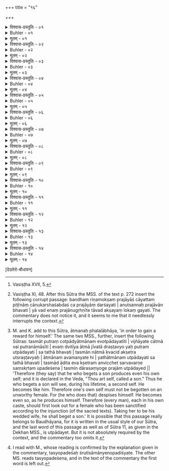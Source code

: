 +++
title = "१६"

+++

<details><summary>विश्वास-प्रस्तुतिः - ०१</summary>

०१  प्रजाकामस्योपदेशः ॥
</details>

<details><summary>Buhler - ०१</summary>

1. (Now follows some) advice for him who is desirous of offspring.
</details>

<details><summary>मूलम् - ०१</summary>

०१  प्रजाकामस्योपदेशः ॥
</details>

<details><summary>विश्वास-प्रस्तुतिः - ०२</summary>

०२  प्रजनननिमित्ता समाख्येत्य् अश्विनाव् ऊचतुः ॥
</details>

<details><summary>Buhler - ०२</summary>

2. The two Aśvins have declared, that fame is gained by the procreation (of sons);
</details>

<details><summary>मूलम् - ०२</summary>

०२  प्रजनननिमित्ता समाख्येत्य् अश्विनाव् ऊचतुः ॥
</details>

<details><summary>विश्वास-प्रस्तुतिः - ०३</summary>

०३  आयुषा तपसा युक्तः स्वाध्यायेज्यापरायणः ।  
प्रजाम् उत्पादयेद् युक्तः स्वेस्वे वर्णे [k: वंशे]जितेन्द्रियः ॥
</details>

<details><summary>Buhler - ०३</summary>

3. 'Performing acts which tend to prolong life and austerities, intent on the performance of the private recitation and of sacrifices, and keeping his organs in subjection, let him carefully beget offspring in his own caste.'
</details>

<details><summary>मूलम् - ०३</summary>

०३  आयुषा तपसा युक्तः स्वाध्यायेज्यापरायणः ।  
प्रजाम् उत्पादयेद् युक्तः स्वेस्वे वर्णे [k: वंशे]जितेन्द्रियः ॥
</details>

<details><summary>विश्वास-प्रस्तुतिः - ०४</summary>

०४  ब्राह्मणस्य र्णसंयोगस् त्रिभिर् भवति जन्मतः ।  
तानि मुच्यात्मवान् भवति विमुक्तो धर्मसंशयात् ॥
</details>

<details><summary>Buhler - ०४</summary>

4. 'From his birth a Brāhmaṇa is loaded with three debts; these let him pay. A prudent man is free from doubts regarding the sacred law.'
</details>

<details><summary>मूलम् - ०४</summary>

०४  ब्राह्मणस्य र्णसंयोगस् त्रिभिर् भवति जन्मतः ।  
तानि मुच्यात्मवान् भवति विमुक्तो धर्मसंशयात् ॥
</details>

<details><summary>विश्वास-प्रस्तुतिः - ०५</summary>

०५  स्वाध्यायेन ऋषीन् पूज्य सोमेन च पुरंदरम् ।  
प्रजया च पितृ̄न् पूर्वान् अनृणो दिवि मोदते ॥
</details>

<details><summary>Buhler - ०५</summary>

5. 'If he worships the sages through the study of the Veda, Indra with Soma sacrifices, and the manes of his ancestors through (the procreation of) children, he will rejoice in heaven, free from debt.'
</details>

<details><summary>मूलम् - ०५</summary>

०५  स्वाध्यायेन ऋषीन् पूज्य सोमेन च पुरंदरम् ।  
प्रजया च पितृ̄न् पूर्वान् अनृणो दिवि मोदते ॥
</details>

<details><summary>विश्वास-प्रस्तुतिः - ०६</summary>

०६  पुत्रेण लोकाञ् जयति पौत्रेणानन्त्यम् [k: पौत्रेणामृतम्]अश्नुते ।  
अथ पुत्रस्य पौत्रेण नाकम् एवाधिरोहति ॥ इति ॥
</details>

<details><summary>Buhler - ०६</summary>

6. 'Through a son he conquers the worlds, through a grandson he obtains immortality, but through his son's grandson he ascends to the (highest) heaven.' (All that) has been declared in the Veda. [^1] 


[^1]:  Vasiṣṭha XVII, 5.
</details>

<details><summary>मूलम् - ०६</summary>

०६  पुत्रेण लोकाञ् जयति पौत्रेणानन्त्यम् [k: पौत्रेणामृतम्]अश्नुते ।  
अथ पुत्रस्य पौत्रेण नाकम् एवाधिरोहति ॥ इति ॥
</details>

<details><summary>विश्वास-प्रस्तुतिः - ०७</summary>

०७  विज्ञायते च । जायमानो वै ब्राह्मणस् त्रिभिर् ऋणवाजायते ब्रह्मचर्येण र्षिभ्यो यज्ञेन देवेभ्यः प्रजया पितृभ्य इति । एवम् ऋणसंयोगं वेदो दर्शयति ॥ {च्फ़्। ब्ध्स् २।६।११।३३}
</details>

<details><summary>Buhler - ०७</summary>

7. The Veda shows the existence of the three debts in the following (passage): 'A Brāhmaṇa is born loaded with three debts; (he owes) the studentship to the sages, sacrifices to the gods, and a son to the manes;' [^2] 


[^2]:  Vasiṣṭha XI, 48. After this Sūtra the MSS. of the text p. 272 insert the following corrupt passage: bandham riṇamokṣam prajāyāś cāyattam piṭṝnāṃ cānukarshaśabdaś ca prajāyāṃ darśayati | anutsannaḥ prajāvān bhavati | yā vad enaṃ prajānugṛhṇīte tāvad akṣayaṃ lokaṃ gayati. The commentary does not notice it, and it seems to me that it needlessly interrupts the context.
</details>

<details><summary>मूलम् - ०७</summary>

०७  विज्ञायते च । जायमानो वै ब्राह्मणस् त्रिभिर् ऋणवाजायते ब्रह्मचर्येण र्षिभ्यो यज्ञेन देवेभ्यः प्रजया पितृभ्य इति । एवम् ऋणसंयोगं वेदो दर्शयति ॥ {च्फ़्। ब्ध्स् २।६।११।३३}
</details>

<details><summary>विश्वास-प्रस्तुतिः - ०८</summary>

०८  सत्पुत्रम् उत्पाद्यात्मानं तारयति ॥
</details>

<details><summary>Buhler - ०८</summary>

8. Through the procreation of a virtuous son he saves himself.
</details>

<details><summary>मूलम् - ०८</summary>

०८  सत्पुत्रम् उत्पाद्यात्मानं तारयति ॥
</details>

<details><summary>विश्वास-प्रस्तुतिः - ०९</summary>

०९  सप्तावरान् सप्त पूर्वान् षड् अन्यान् आत्मसप्तमान् । सत्पुत्रम् अधिगच्छानस् तारयत्य् एनसो भयात् ॥
</details>

<details><summary>Buhler - ०९</summary>

9. He who obtains a virtuous son saves from the fear of sin seven in the descending line and seven in the ascending line, (viz.) six others (in each), himself being the seventh.
</details>

<details><summary>मूलम् - ०९</summary>

०९  सप्तावरान् सप्त पूर्वान् षड् अन्यान् आत्मसप्तमान् । सत्पुत्रम् अधिगच्छानस् तारयत्य् एनसो भयात् ॥
</details>

<details><summary>विश्वास-प्रस्तुतिः - १०</summary>

१०  तस्मात् प्रजासंतानम् उत्पाद्य फलम् अवाप्नोति [k: फलं प्राप्नोति] ॥
</details>

<details><summary>Buhler - १०</summary>

10. Therefore he obtains a reward if he begets issue.
</details>

<details><summary>मूलम् - १०</summary>

१०  तस्मात् प्रजासंतानम् उत्पाद्य फलम् अवाप्नोति [k: फलं प्राप्नोति] ॥
</details>

<details><summary>विश्वास-प्रस्तुतिः - ११</summary>

११  तस्माद् यत्नवान् प्रजाम् उत्पादयेत् ॥
</details>

<details><summary>Buhler - ११</summary>

11. Therefore he should sedulously beget offspring, [^3] 


[^3]:  M. and K. add to this Sūtra, ātmanaḥ phalalābhāya, 'in order to gain a reward for himself.' The same two MSS., further, insert the following Sūtras: tasmāt putraṃ cotpādyātmānam evotpādayatīti | vijñāyate cātmā vai putranāmāsīti | evaṃ dvitīya ātmā jīvatā draṣṭavyo yaḥ putram utpādayati | sa tathā bhavati | tasmān nātmā kvacid akṣetra utsraṣṭavyaḥ | ātmānam avamanyate hi | yathātmānam utpādayati sa tathā bhavati | tasmād ādita eva kṣetram anvicchet sarvavarṇe saṃskṛtam upadeśena | tasmin dārasaṃyoge prajām utpādayed || 'Therefore (they say) that he who begets a son produces even his own self; and it is declared in the Veda, "Thou art self, called a son." Thus he who begets a son will see, during his lifetime, a second self. He becomes like him. Therefore one's own self must not be begotten on an unworthy female. For (he who does that) despises himself. He becomes even so, as he produces himself. Therefore (every man), each in his own caste, should first look out for a female who has been sanctified according to the injunction (of the sacred texts). Taking her to be his wedded wife, he shall beget a son.' It is possible that this passage really belongs to Baudhāyana, for it is written in the usual style of our Sūtra, and the last word of this passage as well as of Sūtra 11, as given in the Dekhan MSS., is utpādayet. But it is not absolutely required by the context, and the commentary too omits it.
</details>

<details><summary>मूलम् - ११</summary>

११  तस्माद् यत्नवान् प्रजाम् उत्पादयेत् ॥
</details>

<details><summary>विश्वास-प्रस्तुतिः - १२</summary>

१२  औषधमन्त्रसंयोगेन ॥
</details>

<details><summary>Buhler - १२</summary>

12. Through the application of medicines and sacred texts.
</details>

<details><summary>मूलम् - १२</summary>

१२  औषधमन्त्रसंयोगेन ॥
</details>

<details><summary>विश्वास-प्रस्तुतिः - १३</summary>

१३  तस्योपदेशः श्रुतिसामान्येनोपदिश्यते ॥
</details>

<details><summary>Buhler - १३</summary>

13. The advice to him (who is intent on the procreation of children) is given in agreement with the revealed texts. [^4] 


[^4]:  I read with M., whose reading is confirmed by the explanation given in the commentary, tasyopadeśaḥ śrutisāmānyenopadiśyate. The other MS. reads tasyopadeśena, and in the text of the commentary the first word is left out.
</details>

<details><summary>मूलम् - १३</summary>

१३  तस्योपदेशः श्रुतिसामान्येनोपदिश्यते ॥
</details>

<details><summary>विश्वास-प्रस्तुतिः - १४</summary>

१४  सर्ववर्णेभ्यः फलवत्त्वाद् इति । फलवत्त्वाद् [k: फलत्त्वाद्] इति ॥ [k: फलत्त्वाद्]
</details>

<details><summary>Buhler - १४</summary>

14. For it produces results in the case of all the castes.
</details>

<details><summary>मूलम् - १४</summary>

१४  सर्ववर्णेभ्यः फलवत्त्वाद् इति । फलवत्त्वाद् [k: फलत्त्वाद्] इति ॥ [k: फलत्त्वाद्]
</details>

[देउतेरो-बौधायन]

